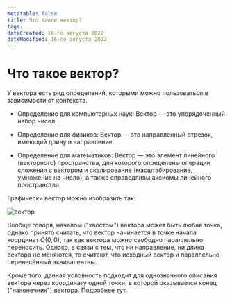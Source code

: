 ```yaml
---
metatable: false
title: Что такое вектор?
tags:
dateCreated: 16-го августа 2022
dateModified: 16-го августа 2022
---
```

# Что такое вектор?

У вектора есть ряд определений, которыми можно пользоваться в зависимости от контекста.

- Определение для компьютерных наук:
Вектор — это упорядоченный набор чисел.

* Определение для физиков:
Вектор — это направленный отрезок, имеющий длину и направление.

* Определение для математиков:
Вектор — это элемент линейного (векторного) пространства, для которого определены операции сложения с вектором и скалирование (масштабирование, умножение на число), а также справедливы аксиомы линейного пространства.

Графически вектор можно изобразить так:

![вектор](https://ru.onlinemschool.com/pictures/vector/points-to-vector.png)

Вообще говоря, началом ("хвостом") вектора может быть любая точка, однако принято считать, что вектор начинается в точке начала координат $O(0, 0)$, так как вектора можно свободно параллельно переносить. Однако, в связи с тем, что ни направление, ни длина вектора не меняются, то считают, что исходный вектор и параллельно перенесённый эквивалентны.

Кроме того, данная условность подходит для однозначного описания вектора через координату одной точки, в которой оказывается конец ("наконечник") вектора. Подробнее [тут](%D0%9D%D0%B0%D1%85%D0%BE%D0%B6%D0%B4%D0%B5%D0%BD%D0%B8%D0%B5%20%D0%BA%D0%BE%D0%BE%D1%80%D0%B4%D0%B8%D0%BD%D0%B0%D1%82%20%D0%B2%D0%B5%D0%BA%D1%82%D0%BE%D1%80%D0%B0.md).
